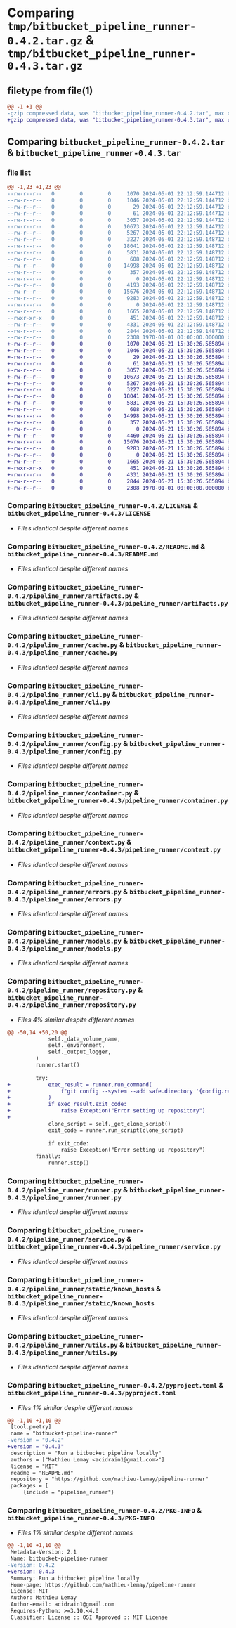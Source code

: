 # Comparing `tmp/bitbucket_pipeline_runner-0.4.2.tar.gz` & `tmp/bitbucket_pipeline_runner-0.4.3.tar.gz`

## filetype from file(1)

```diff
@@ -1 +1 @@
-gzip compressed data, was "bitbucket_pipeline_runner-0.4.2.tar", max compression
+gzip compressed data, was "bitbucket_pipeline_runner-0.4.3.tar", max compression
```

## Comparing `bitbucket_pipeline_runner-0.4.2.tar` & `bitbucket_pipeline_runner-0.4.3.tar`

### file list

```diff
@@ -1,23 +1,23 @@
--rw-r--r--   0        0        0     1070 2024-05-01 22:12:59.144712 bitbucket_pipeline_runner-0.4.2/LICENSE
--rw-r--r--   0        0        0     1046 2024-05-01 22:12:59.144712 bitbucket_pipeline_runner-0.4.2/README.md
--rw-r--r--   0        0        0       29 2024-05-01 22:12:59.144712 bitbucket_pipeline_runner-0.4.2/pipeline_runner/__init__.py
--rw-r--r--   0        0        0       61 2024-05-01 22:12:59.144712 bitbucket_pipeline_runner-0.4.2/pipeline_runner/__main__.py
--rw-r--r--   0        0        0     3057 2024-05-01 22:12:59.144712 bitbucket_pipeline_runner-0.4.2/pipeline_runner/artifacts.py
--rw-r--r--   0        0        0    10673 2024-05-01 22:12:59.144712 bitbucket_pipeline_runner-0.4.2/pipeline_runner/cache.py
--rw-r--r--   0        0        0     5267 2024-05-01 22:12:59.144712 bitbucket_pipeline_runner-0.4.2/pipeline_runner/cli.py
--rw-r--r--   0        0        0     3227 2024-05-01 22:12:59.148712 bitbucket_pipeline_runner-0.4.2/pipeline_runner/config.py
--rw-r--r--   0        0        0    18041 2024-05-01 22:12:59.148712 bitbucket_pipeline_runner-0.4.2/pipeline_runner/container.py
--rw-r--r--   0        0        0     5831 2024-05-01 22:12:59.148712 bitbucket_pipeline_runner-0.4.2/pipeline_runner/context.py
--rw-r--r--   0        0        0      608 2024-05-01 22:12:59.148712 bitbucket_pipeline_runner-0.4.2/pipeline_runner/errors.py
--rw-r--r--   0        0        0    14998 2024-05-01 22:12:59.148712 bitbucket_pipeline_runner-0.4.2/pipeline_runner/models.py
--rw-r--r--   0        0        0      357 2024-05-01 22:12:59.148712 bitbucket_pipeline_runner-0.4.2/pipeline_runner/parse.py
--rw-r--r--   0        0        0        0 2024-05-01 22:12:59.148712 bitbucket_pipeline_runner-0.4.2/pipeline_runner/py.typed
--rw-r--r--   0        0        0     4193 2024-05-01 22:12:59.148712 bitbucket_pipeline_runner-0.4.2/pipeline_runner/repository.py
--rw-r--r--   0        0        0    15676 2024-05-01 22:12:59.148712 bitbucket_pipeline_runner-0.4.2/pipeline_runner/runner.py
--rw-r--r--   0        0        0     9283 2024-05-01 22:12:59.148712 bitbucket_pipeline_runner-0.4.2/pipeline_runner/service.py
--rw-r--r--   0        0        0        0 2024-05-01 22:12:59.148712 bitbucket_pipeline_runner-0.4.2/pipeline_runner/static/__init__.py
--rw-r--r--   0        0        0     1665 2024-05-01 22:12:59.148712 bitbucket_pipeline_runner-0.4.2/pipeline_runner/static/known_hosts
--rwxr-xr-x   0        0        0      451 2024-05-01 22:12:59.148712 bitbucket_pipeline_runner-0.4.2/pipeline_runner/static/runit.sh
--rw-r--r--   0        0        0     4331 2024-05-01 22:12:59.148712 bitbucket_pipeline_runner-0.4.2/pipeline_runner/utils.py
--rw-r--r--   0        0        0     2844 2024-05-01 22:12:59.148712 bitbucket_pipeline_runner-0.4.2/pyproject.toml
--rw-r--r--   0        0        0     2308 1970-01-01 00:00:00.000000 bitbucket_pipeline_runner-0.4.2/PKG-INFO
+-rw-r--r--   0        0        0     1070 2024-05-21 15:30:26.565894 bitbucket_pipeline_runner-0.4.3/LICENSE
+-rw-r--r--   0        0        0     1046 2024-05-21 15:30:26.565894 bitbucket_pipeline_runner-0.4.3/README.md
+-rw-r--r--   0        0        0       29 2024-05-21 15:30:26.565894 bitbucket_pipeline_runner-0.4.3/pipeline_runner/__init__.py
+-rw-r--r--   0        0        0       61 2024-05-21 15:30:26.565894 bitbucket_pipeline_runner-0.4.3/pipeline_runner/__main__.py
+-rw-r--r--   0        0        0     3057 2024-05-21 15:30:26.565894 bitbucket_pipeline_runner-0.4.3/pipeline_runner/artifacts.py
+-rw-r--r--   0        0        0    10673 2024-05-21 15:30:26.565894 bitbucket_pipeline_runner-0.4.3/pipeline_runner/cache.py
+-rw-r--r--   0        0        0     5267 2024-05-21 15:30:26.565894 bitbucket_pipeline_runner-0.4.3/pipeline_runner/cli.py
+-rw-r--r--   0        0        0     3227 2024-05-21 15:30:26.565894 bitbucket_pipeline_runner-0.4.3/pipeline_runner/config.py
+-rw-r--r--   0        0        0    18041 2024-05-21 15:30:26.565894 bitbucket_pipeline_runner-0.4.3/pipeline_runner/container.py
+-rw-r--r--   0        0        0     5831 2024-05-21 15:30:26.565894 bitbucket_pipeline_runner-0.4.3/pipeline_runner/context.py
+-rw-r--r--   0        0        0      608 2024-05-21 15:30:26.565894 bitbucket_pipeline_runner-0.4.3/pipeline_runner/errors.py
+-rw-r--r--   0        0        0    14998 2024-05-21 15:30:26.565894 bitbucket_pipeline_runner-0.4.3/pipeline_runner/models.py
+-rw-r--r--   0        0        0      357 2024-05-21 15:30:26.565894 bitbucket_pipeline_runner-0.4.3/pipeline_runner/parse.py
+-rw-r--r--   0        0        0        0 2024-05-21 15:30:26.565894 bitbucket_pipeline_runner-0.4.3/pipeline_runner/py.typed
+-rw-r--r--   0        0        0     4460 2024-05-21 15:30:26.565894 bitbucket_pipeline_runner-0.4.3/pipeline_runner/repository.py
+-rw-r--r--   0        0        0    15676 2024-05-21 15:30:26.565894 bitbucket_pipeline_runner-0.4.3/pipeline_runner/runner.py
+-rw-r--r--   0        0        0     9283 2024-05-21 15:30:26.565894 bitbucket_pipeline_runner-0.4.3/pipeline_runner/service.py
+-rw-r--r--   0        0        0        0 2024-05-21 15:30:26.565894 bitbucket_pipeline_runner-0.4.3/pipeline_runner/static/__init__.py
+-rw-r--r--   0        0        0     1665 2024-05-21 15:30:26.565894 bitbucket_pipeline_runner-0.4.3/pipeline_runner/static/known_hosts
+-rwxr-xr-x   0        0        0      451 2024-05-21 15:30:26.565894 bitbucket_pipeline_runner-0.4.3/pipeline_runner/static/runit.sh
+-rw-r--r--   0        0        0     4331 2024-05-21 15:30:26.565894 bitbucket_pipeline_runner-0.4.3/pipeline_runner/utils.py
+-rw-r--r--   0        0        0     2844 2024-05-21 15:30:26.565894 bitbucket_pipeline_runner-0.4.3/pyproject.toml
+-rw-r--r--   0        0        0     2308 1970-01-01 00:00:00.000000 bitbucket_pipeline_runner-0.4.3/PKG-INFO
```

### Comparing `bitbucket_pipeline_runner-0.4.2/LICENSE` & `bitbucket_pipeline_runner-0.4.3/LICENSE`

 * *Files identical despite different names*

### Comparing `bitbucket_pipeline_runner-0.4.2/README.md` & `bitbucket_pipeline_runner-0.4.3/README.md`

 * *Files identical despite different names*

### Comparing `bitbucket_pipeline_runner-0.4.2/pipeline_runner/artifacts.py` & `bitbucket_pipeline_runner-0.4.3/pipeline_runner/artifacts.py`

 * *Files identical despite different names*

### Comparing `bitbucket_pipeline_runner-0.4.2/pipeline_runner/cache.py` & `bitbucket_pipeline_runner-0.4.3/pipeline_runner/cache.py`

 * *Files identical despite different names*

### Comparing `bitbucket_pipeline_runner-0.4.2/pipeline_runner/cli.py` & `bitbucket_pipeline_runner-0.4.3/pipeline_runner/cli.py`

 * *Files identical despite different names*

### Comparing `bitbucket_pipeline_runner-0.4.2/pipeline_runner/config.py` & `bitbucket_pipeline_runner-0.4.3/pipeline_runner/config.py`

 * *Files identical despite different names*

### Comparing `bitbucket_pipeline_runner-0.4.2/pipeline_runner/container.py` & `bitbucket_pipeline_runner-0.4.3/pipeline_runner/container.py`

 * *Files identical despite different names*

### Comparing `bitbucket_pipeline_runner-0.4.2/pipeline_runner/context.py` & `bitbucket_pipeline_runner-0.4.3/pipeline_runner/context.py`

 * *Files identical despite different names*

### Comparing `bitbucket_pipeline_runner-0.4.2/pipeline_runner/errors.py` & `bitbucket_pipeline_runner-0.4.3/pipeline_runner/errors.py`

 * *Files identical despite different names*

### Comparing `bitbucket_pipeline_runner-0.4.2/pipeline_runner/models.py` & `bitbucket_pipeline_runner-0.4.3/pipeline_runner/models.py`

 * *Files identical despite different names*

### Comparing `bitbucket_pipeline_runner-0.4.2/pipeline_runner/repository.py` & `bitbucket_pipeline_runner-0.4.3/pipeline_runner/repository.py`

 * *Files 4% similar despite different names*

```diff
@@ -50,14 +50,20 @@
             self._data_volume_name,
             self._environment,
             self._output_logger,
         )
         runner.start()
 
         try:
+            exec_result = runner.run_command(
+                f"git config --system --add safe.directory '{config.remote_workspace_dir}/.git'", user=0
+            )
+            if exec_result.exit_code:
+                raise Exception("Error setting up repository")
+
             clone_script = self._get_clone_script()
             exit_code = runner.run_script(clone_script)
 
             if exit_code:
                 raise Exception("Error setting up repository")
         finally:
             runner.stop()
```

### Comparing `bitbucket_pipeline_runner-0.4.2/pipeline_runner/runner.py` & `bitbucket_pipeline_runner-0.4.3/pipeline_runner/runner.py`

 * *Files identical despite different names*

### Comparing `bitbucket_pipeline_runner-0.4.2/pipeline_runner/service.py` & `bitbucket_pipeline_runner-0.4.3/pipeline_runner/service.py`

 * *Files identical despite different names*

### Comparing `bitbucket_pipeline_runner-0.4.2/pipeline_runner/static/known_hosts` & `bitbucket_pipeline_runner-0.4.3/pipeline_runner/static/known_hosts`

 * *Files identical despite different names*

### Comparing `bitbucket_pipeline_runner-0.4.2/pipeline_runner/utils.py` & `bitbucket_pipeline_runner-0.4.3/pipeline_runner/utils.py`

 * *Files identical despite different names*

### Comparing `bitbucket_pipeline_runner-0.4.2/pyproject.toml` & `bitbucket_pipeline_runner-0.4.3/pyproject.toml`

 * *Files 1% similar despite different names*

```diff
@@ -1,10 +1,10 @@
 [tool.poetry]
 name = "bitbucket-pipeline-runner"
-version = "0.4.2"
+version = "0.4.3"
 description = "Run a bitbucket pipeline locally"
 authors = ["Mathieu Lemay <acidrain1@gmail.com>"]
 license = "MIT"
 readme = "README.md"
 repository = "https://github.com/mathieu-lemay/pipeline-runner"
 packages = [
     {include = "pipeline_runner"}
```

### Comparing `bitbucket_pipeline_runner-0.4.2/PKG-INFO` & `bitbucket_pipeline_runner-0.4.3/PKG-INFO`

 * *Files 1% similar despite different names*

```diff
@@ -1,10 +1,10 @@
 Metadata-Version: 2.1
 Name: bitbucket-pipeline-runner
-Version: 0.4.2
+Version: 0.4.3
 Summary: Run a bitbucket pipeline locally
 Home-page: https://github.com/mathieu-lemay/pipeline-runner
 License: MIT
 Author: Mathieu Lemay
 Author-email: acidrain1@gmail.com
 Requires-Python: >=3.10,<4.0
 Classifier: License :: OSI Approved :: MIT License
```

